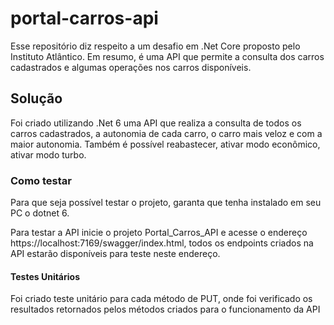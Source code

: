 # portal-carros-api

Esse repositório diz respeito a um desafio em .Net Core proposto pelo Instituto Atlântico.
Em resumo, é uma API que permite a consulta dos carros cadastrados e algumas operações nos carros disponíveis.

## Solução

Foi criado utilizando .Net 6 uma API que realiza a consulta de todos os carros cadastrados,
a autonomia de cada carro, o carro mais veloz e com a maior autonomia. Também é possível reabastecer, 
ativar modo econômico, ativar modo turbo.

### Como testar

Para que seja possível testar o projeto, garanta que tenha instalado em seu PC o dotnet 6.

Para testar a API inicie o projeto Portal_Carros_API e acesse o endereço https://localhost:7169/swagger/index.html,
todos os endpoints criados na API estarão disponíveis para teste neste endereço.

#### Testes Unitários

Foi criado teste unitário para cada método de PUT, onde foi verificado os resultados retornados pelos métodos
criados para o funcionamento da API